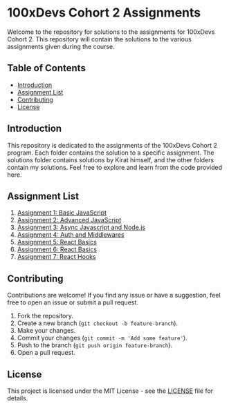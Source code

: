 # 100xDevs Cohort 2 Assignments

Welcome to the repository for solutions to the assignments for 100xDevs Cohort 2. This repository will contain the solutions to the various assignments given during the course.

## Table of Contents

- [Introduction](#introduction)
- [Assignment List](#assignment-list)
- [Contributing](#contributing)
- [License](#license)

## Introduction

This repository is dedicated to the assignments of the 100xDevs Cohort 2 program. Each folder contains the solution to a specific assignment. The solutions folder contains solutions by Kirat himself, and the other folders contain my solutions. Feel free to explore and learn from the code provided here.

## Assignment List

1. [Assignment 1: Basic JavaScript](assignments/01-js/)
2. [Assignment 2: Advanced JavaScript](assignments/week-1/)
3. [Assignment 3: Async Javascript and Node.js](assignments/week-2/)
4. [Assignment 4: Auth and Middlewares](assignments/week-3/)
5. [Assignment 5: React Basics](assignments/week-4/)
6. [Assignment 6: React Basics](assignments/week-5/)
7. [Assignment 7: React Hooks](assignments/week-6/)

## Contributing

Contributions are welcome! If you find any issue or have a suggestion, feel free to open an issue or submit a pull request.

1. Fork the repository.
2. Create a new branch (`git checkout -b feature-branch`).
3. Make your changes.
4. Commit your changes (`git commit -m 'Add some feature'`).
5. Push to the branch (`git push origin feature-branch`).
6. Open a pull request.

## License

This project is licensed under the MIT License - see the [LICENSE](LICENSE) file for details.
